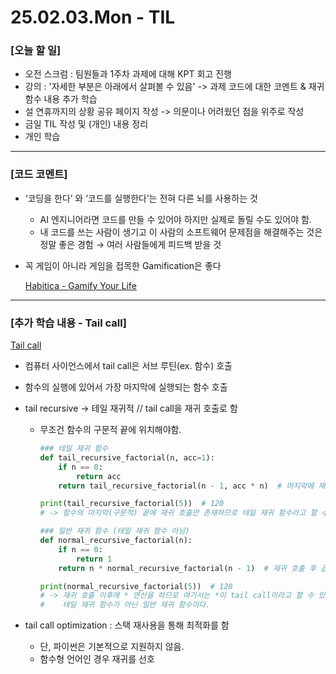 # 25.02.03.Mon - TIL

### [오늘 할 일]

- 오전 스크럼 : 팀원들과 1주차 과제에 대해 KPT 회고 진행
- 강의 : '자세한 부분은 아래에서 살펴볼 수 있음'  ->  과제 코드에 대한 코멘트 & 재귀 함수 내용 추가 학습 
- 설 연휴까지의 상황 공유 페이지 작성  ->  의문이나 어려웠던 점을 위주로 작성
- 금일 TIL 작성 및 (개인) 내용 정리
- 개인 학습

---

### [코드 코멘트]

- ‘코딩을 한다’ 와 ‘코드를 실행한다’는 전혀 다른 뇌를 사용하는 것
    - AI 엔지니어라면 코드를 만들 수 있어야 하지만 실제로 돌릴 수도 있어야 함.
    - 내 코드를 쓰는 사람이 생기고 이 사람의 소프트웨어 문제점을 해결해주는 것은 정말 좋은 경험 → 여러 사람들에게 피드백 받을 것
- 꼭 게임이 아니라 게임을 접목한 Gamification은 좋다
    
    [Habitica - Gamify Your Life](https://habitica.com/static/home)
    
---

### [추가 학습 내용 - Tail call]

[Tail call](https://en.wikipedia.org/wiki/Tail_call)

- 컴퓨터 사이언스에서 tail call은 서브 루틴(ex. 함수) 호출
- 함수의 실행에 있어서 가장 마지막에 실행되는 함수 호출
- tail recursive → 테일 재귀적 // tail call을 재귀 호출로 함
    - 무조건 함수의 구문적 끝에 위치해야함.
        
        ```python
        ### 테일 재귀 함수
        def tail_recursive_factorial(n, acc=1):
            if n == 0:
                return acc
            return tail_recursive_factorial(n - 1, acc * n)  # 마지막에 재귀 호출만 있음
        
        print(tail_recursive_factorial(5))  # 120
        # -> 함수의 마지막(구문적) 끝에 재귀 호출만 존재하므로 테일 재귀 함수라고 할 수 있음.
        
        ### 일반 재귀 함수 (테일 재귀 함수 아님)
        def normal_recursive_factorial(n):
            if n == 0:
                return 1
            return n * normal_recursive_factorial(n - 1)  # 재귀 호출 후 곱셈 연산이 남음
        
        print(normal_recursive_factorial(5))  # 120
        # -> 재귀 호출 이후에 * 연산을 하므로 여기서는 *이 tail call이라고 할 수 있으며,
        #    테일 재귀 함수가 아닌 일반 재귀 함수이다. 
        ```
        
- tail call optimization : 스택 재사용을 통해 최적화를 함
    - 단, 파이썬은 기본적으로 지원하지 않음.
    - 함수형 언어인 경우 재귀를 선호
